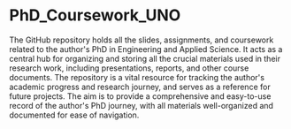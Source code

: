 # PhD_Coursework_UNO

The GitHub repository holds all the slides, assignments, and coursework related to the author's PhD in Engineering and Applied Science. It acts as a central hub for organizing and storing all the crucial materials used in their research work, including presentations, reports, and other course documents. The repository is a vital resource for tracking the author's academic progress and research journey, and serves as a reference for future projects. The aim is to provide a comprehensive and easy-to-use record of the author's PhD journey, with all materials well-organized and documented for ease of navigation.
